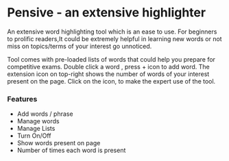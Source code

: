 # Pensive - an extensive highlighter

An extensive word highlighting tool which is an ease to use. For beginners to prolific readers,It could be extremely helpful in learning new words or not miss on topics/terms of your interest go unnoticed.

Tool comes with pre-loaded lists of words that could help you prepare for competitive exams. Double click a word , press + icon to add word. The extension icon on top-right shows the number of words of your interest present on the page. Click on the icon, to make the expert use of the tool.

### Features
* Add words / phrase
* Manage words
* Manage Lists
* Turn On/Off
* Show words present on page
* Number of times each word is present
